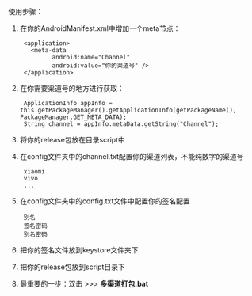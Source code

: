 使用步骤：

1. 在你的AndroidManifest.xml中增加一个meta节点：

		<application>
		  <meta-data
	            android:name="Channel"
	            android:value="你的渠道号" />
	    </application>

2. 在你需要渠道号的地方进行获取：

		ApplicationInfo appInfo = this.getPackageManager().getApplicationInfo(getPackageName(), PackageManager.GET_META_DATA);
        String channel = appInfo.metaData.getString("Channel");

3. 将你的release包放在目录script中

4. 在config文件夹中的channel.txt配置你的渠道列表，不能纯数字的渠道号

		xiaomi
		vivo
		...
	
5. 在config文件夹中的config.txt文件中配置你的签名配置

		别名
		签名密码
		别名密码
6. 把你的签名文件放到keystore文件夹下

7. 把你的release包放到script目录下

8. 最重要的一步：双击 >>> **多渠道打包.bat**